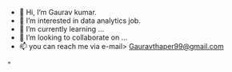 - 👋 Hi, I’m Gaurav kumar.
- 👀 I’m interested in data analytics job.
- 🌱 I’m currently learning ...
- 💞️ I’m looking to collaborate on ...
- 📫 you can reach me via e-mail> Gauravthaper99@gmail.com

"<!---
Gthaper17/Gthaper17 is a ✨ special ✨ repository because its `README.md` (this file) appears on your GitHub profile.
You can click the Preview link to take a look at your changes.
--->
